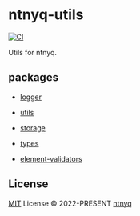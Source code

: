 # ntnyq-utils

[![CI](https://github.com/ntnyq/ntnyq-utils/workflows/CI/badge.svg)](https://github.com/ntnyq/ntnyq-utils/actions)

Utils for ntnyq.

## packages

- [logger](./packages/logger)
- [utils](./packages/utils)
- [storage](./packages/storage)
- [types](./packages/types)

- [element-validators](./packages/element-validators)

## License

[MIT](./LICENSE) License © 2022-PRESENT [ntnyq](https://github.com/ntnyq)
